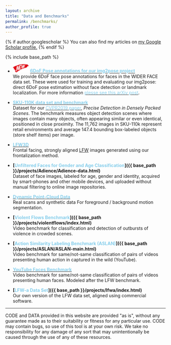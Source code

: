 ```yaml
---
layout: archive
title: "Data and Benchmarks"
permalink: /benchmarks/
author_profile: true
---
```


{% if author.googlescholar %}
  You can also find my articles on <u><a href="{{author.googlescholar}}">my Google Scholar profile</a>.</u>
{% endif %}

{% include base_path %}

* <img src='../images/New - Icon.jpg' width='50'> **[<font color='SkyBlue'>6DoF Pose annotations for our img2pose project</font>](https://github.com/vitoralbiero/img2pose)**<br/>
We provide 6DoF face pose annotations for faces in the WIDER FACE data set. These were used for training and evaluating our img2pose: direct 6DoF pose estimation without face detection or landmark localization. For more information [<font color="SkyBlue">plesse see this arXiv post</font>](https://arxiv.org/abs/2012.07791).

* **[<font color='SkyBlue'>SKU-110K data set and benchmark</font>](https://github.com/eg4000/SKU110K_CVPR19)**<br/>
Dataset for our [<font color='SkyBlue'>CVPR2019 paper</font>](https://talhassner.github.io/home/publication/2019_CVPR), <i>Precise Detection in Densely Packed Scenes</i>. The benchmark measures object detection scenes where images contain many objects, often appearing similar or even identical, positioned in close proximity. The 11,762 images in SKU-110k represent retail environments and average 147.4 bounding box-labeled objects (store shelf items) per image.

* **[<font color='SkyBlue'>LFW3D</font>](../publication/2015_CVPR_1)**<br/>
Frontal facing, strongly aligned [LFW](http://vis-www.cs.umass.edu/lfw/) images generated using our frontalization method.

* **[<font color='SkyBlue'>Unfiltered Faces for Gender and Age Classification</font>]({{ base_path }}/projects/Adience/Adience-data.html)**<br/>
Dataset of face images, labeled for age, gender and identity, acquired by smart-phones and other mobile devices, and uploaded without manual filtering to online image repositories.

* **[<font color='SkyBlue'>Dynamic Point-Cloud Data</font>](../publication/2013_PG)**<br/>
Real scans and synthetic data For foreground / background motion segmentation.

* **[<font color='SkyBlue'>Violent Flows Benchmark</font>]({{ base_path }}/projects/violentflows/index.html)**<br/>
Video benchmark for classification and detection of outbursts of violence in crowded scenes.

* **[<font color='SkyBlue'>Action Similarity Labeling Benchmark (ASLAN)</font>]({{ base_path }}/projects/ASLAN/ASLAN-main.html)**<br/>
Video benchmark for same/not-same classification of pairs of videos presenting human action in captured in the wild (YouTube).

* **[<font color='SkyBlue'>YouTube Faces Benchmark</font>](http://www.cs.tau.ac.il/~wolf/ytfaces/)**<br/>
Video benchmark for same/not-same classification of pairs of videos presenting human faces. Modeled after the LFW benchmark.

* **[<font color='SkyBlue'>LFW-a Data Set</font>]({{ base_path }}/projects/lfwa/index.html)**<br/>
Our own version of the LFW data set, aligned using commercial software.


---
CODE and DATA provided in this website are provided "as is", without any guarantee made as to their suitability or fitness for any particular use. CODE may contain bugs, so use of this tool is at your own risk. We take no responsibility for any damage of any sort that may unintentionally be caused through the use of any of these resources.
